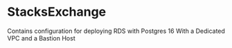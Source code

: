 # StacksExchange
Contains configuration for deploying RDS with Postgres 16 With a Dedicated VPC and a Bastion Host
